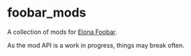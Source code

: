 # foobar_mods
A collection of mods for [Elona Foobar](https://www.github.com/ElonaFoobar/ElonaFoobar).

As the mod API is a work in progress, things may break often.
